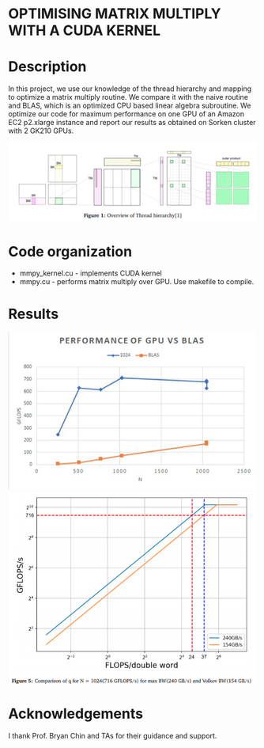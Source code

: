 # OPTIMISING MATRIX MULTIPLY WITH A CUDA KERNEL

Description
===========
In this project, we use our knowledge of the thread hierarchy and mapping to optimize a matrix multiply routine. We compare it with the naive routine and BLAS, which is an optimized CPU based linear algebra subroutine. We optimize our code for maximum performance on one GPU of an Amazon EC2 p2.xlarge instance and report our results as obtained on
Sorken cluster with 2 GK210 GPUs. 

<img src="thread_overview.png" width="700">

Code organization
=================
* mmpy_kernel.cu - implements CUDA kernel
* mmpy.cu - performs matrix multiply over GPU. Use makefile to compile.

Results
=======
<img src="performance.png" width="500">
<img src="roofline.png" width="500">

Acknowledgements
================
I thank Prof. Bryan Chin and TAs for their guidance and support.

